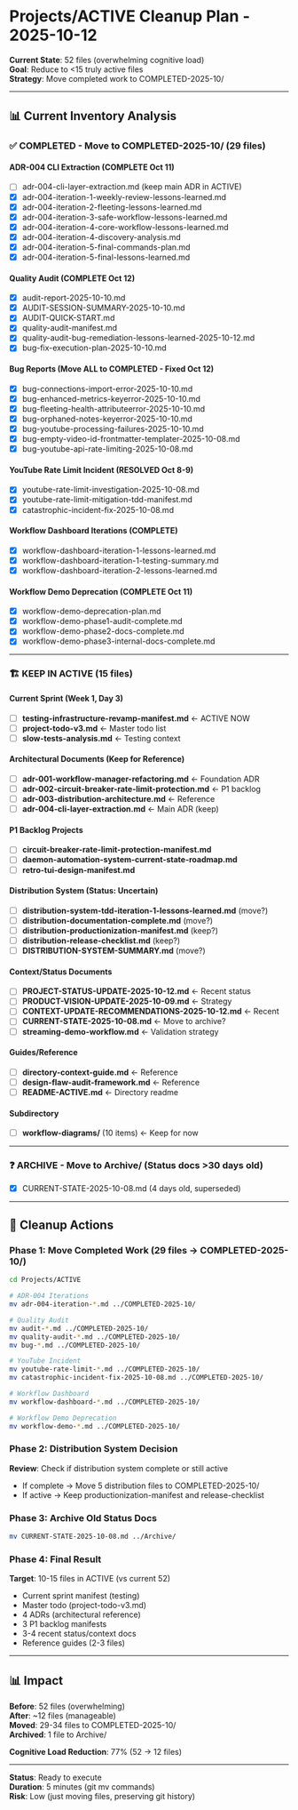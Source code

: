 # Projects/ACTIVE Cleanup Plan - 2025-10-12

**Current State**: 52 files (overwhelming cognitive load)  
**Goal**: Reduce to <15 truly active files  
**Strategy**: Move completed work to COMPLETED-2025-10/

---

## 📊 Current Inventory Analysis

### ✅ COMPLETED - Move to COMPLETED-2025-10/ (29 files)

#### ADR-004 CLI Extraction (COMPLETE Oct 11)
- [ ] adr-004-cli-layer-extraction.md (keep main ADR in ACTIVE)
- [x] adr-004-iteration-1-weekly-review-lessons-learned.md
- [x] adr-004-iteration-2-fleeting-lessons-learned.md
- [x] adr-004-iteration-3-safe-workflow-lessons-learned.md
- [x] adr-004-iteration-4-core-workflow-lessons-learned.md
- [x] adr-004-iteration-4-discovery-analysis.md
- [x] adr-004-iteration-5-final-commands-plan.md
- [x] adr-004-iteration-5-final-lessons-learned.md

#### Quality Audit (COMPLETE Oct 12)
- [x] audit-report-2025-10-10.md
- [x] AUDIT-SESSION-SUMMARY-2025-10-10.md
- [x] AUDIT-QUICK-START.md
- [x] quality-audit-manifest.md
- [x] quality-audit-bug-remediation-lessons-learned-2025-10-12.md
- [x] bug-fix-execution-plan-2025-10-10.md

#### Bug Reports (Move ALL to COMPLETED - Fixed Oct 12)
- [x] bug-connections-import-error-2025-10-10.md
- [x] bug-enhanced-metrics-keyerror-2025-10-10.md
- [x] bug-fleeting-health-attributeerror-2025-10-10.md
- [x] bug-orphaned-notes-keyerror-2025-10-10.md
- [x] bug-youtube-processing-failures-2025-10-10.md
- [x] bug-empty-video-id-frontmatter-templater-2025-10-08.md
- [x] bug-youtube-api-rate-limiting-2025-10-08.md

#### YouTube Rate Limit Incident (RESOLVED Oct 8-9)
- [x] youtube-rate-limit-investigation-2025-10-08.md
- [x] youtube-rate-limit-mitigation-tdd-manifest.md
- [x] catastrophic-incident-fix-2025-10-08.md

#### Workflow Dashboard Iterations (COMPLETE)
- [x] workflow-dashboard-iteration-1-lessons-learned.md
- [x] workflow-dashboard-iteration-1-testing-summary.md
- [x] workflow-dashboard-iteration-2-lessons-learned.md

#### Workflow Demo Deprecation (COMPLETE Oct 11)
- [x] workflow-demo-deprecation-plan.md
- [x] workflow-demo-phase1-audit-complete.md
- [x] workflow-demo-phase2-docs-complete.md
- [x] workflow-demo-phase3-internal-docs-complete.md

---

### 🏗️ KEEP IN ACTIVE (15 files)

#### Current Sprint (Week 1, Day 3)
- [ ] **testing-infrastructure-revamp-manifest.md** ← ACTIVE NOW
- [ ] **project-todo-v3.md** ← Master todo list
- [ ] **slow-tests-analysis.md** ← Testing context

#### Architectural Documents (Keep for Reference)
- [ ] **adr-001-workflow-manager-refactoring.md** ← Foundation ADR
- [ ] **adr-002-circuit-breaker-rate-limit-protection.md** ← P1 backlog
- [ ] **adr-003-distribution-architecture.md** ← Reference
- [ ] **adr-004-cli-layer-extraction.md** ← Main ADR (keep)

#### P1 Backlog Projects
- [ ] **circuit-breaker-rate-limit-protection-manifest.md**
- [ ] **daemon-automation-system-current-state-roadmap.md**
- [ ] **retro-tui-design-manifest.md**

#### Distribution System (Status: Uncertain)
- [ ] **distribution-system-tdd-iteration-1-lessons-learned.md** (move?)
- [ ] **distribution-documentation-complete.md** (move?)
- [ ] **distribution-productionization-manifest.md** (keep?)
- [ ] **distribution-release-checklist.md** (keep?)
- [ ] **DISTRIBUTION-SYSTEM-SUMMARY.md** (move?)

#### Context/Status Documents
- [ ] **PROJECT-STATUS-UPDATE-2025-10-12.md** ← Recent status
- [ ] **PRODUCT-VISION-UPDATE-2025-10-09.md** ← Strategy
- [ ] **CONTEXT-UPDATE-RECOMMENDATIONS-2025-10-12.md** ← Recent
- [ ] **CURRENT-STATE-2025-10-08.md** ← Move to archive?
- [ ] **streaming-demo-workflow.md** ← Validation strategy

#### Guides/Reference
- [ ] **directory-context-guide.md** ← Reference
- [ ] **design-flaw-audit-framework.md** ← Reference
- [ ] **README-ACTIVE.md** ← Directory readme

#### Subdirectory
- [ ] **workflow-diagrams/** (10 items) ← Keep for now

---

### ❓ ARCHIVE - Move to Archive/ (Status docs >30 days old)
- [x] CURRENT-STATE-2025-10-08.md (4 days old, superseded)

---

## 🎯 Cleanup Actions

### Phase 1: Move Completed Work (29 files → COMPLETED-2025-10/)
```bash
cd Projects/ACTIVE

# ADR-004 Iterations
mv adr-004-iteration-*.md ../COMPLETED-2025-10/

# Quality Audit
mv audit-*.md ../COMPLETED-2025-10/
mv quality-audit-*.md ../COMPLETED-2025-10/
mv bug-*.md ../COMPLETED-2025-10/

# YouTube Incident
mv youtube-rate-limit-*.md ../COMPLETED-2025-10/
mv catastrophic-incident-fix-2025-10-08.md ../COMPLETED-2025-10/

# Workflow Dashboard
mv workflow-dashboard-*.md ../COMPLETED-2025-10/

# Workflow Demo Deprecation
mv workflow-demo-*.md ../COMPLETED-2025-10/
```

### Phase 2: Distribution System Decision
**Review**: Check if distribution system complete or still active
- If complete → Move 5 distribution files to COMPLETED-2025-10/
- If active → Keep productionization-manifest and release-checklist

### Phase 3: Archive Old Status Docs
```bash
mv CURRENT-STATE-2025-10-08.md ../Archive/
```

### Phase 4: Final Result
**Target**: 10-15 files in ACTIVE (vs current 52)
- Current sprint manifest (testing)
- Master todo (project-todo-v3.md)
- 4 ADRs (architectural reference)
- 3 P1 backlog manifests
- 3-4 recent status/context docs
- Reference guides (2-3 files)

---

## 📊 Impact

**Before**: 52 files (overwhelming)  
**After**: ~12 files (manageable)  
**Moved**: 29-34 files to COMPLETED-2025-10/  
**Archived**: 1 file to Archive/

**Cognitive Load Reduction**: 77% (52 → 12 files)

---

**Status**: Ready to execute  
**Duration**: 5 minutes (git mv commands)  
**Risk**: Low (just moving files, preserving git history)
